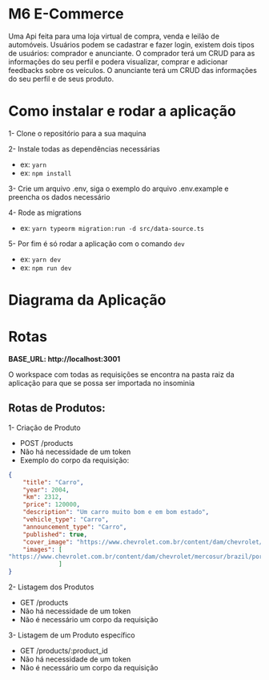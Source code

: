 # M6 E-Commerce

Uma Api feita para uma loja virtual de compra, venda e leilão de automóveis. Usuários podem se cadastrar e fazer login, existem dois tipos de usuários: comprador e anunciante. O comprador terá um CRUD para as informações do seu perfil e podera visualizar, comprar e adicionar feedbacks sobre os veículos. O anunciante terá um CRUD das informações do seu perfil e de seus produto.

# Como instalar e rodar a aplicação

1- Clone o repositório para a sua maquina

2- Instale todas as dependências necessárias

-   ex: `yarn`
-   ex: `npm install`

3- Crie um arquivo .env, siga o exemplo do arquivo .env.example e preencha os dados necessário

4- Rode as migrations

-   ex: `yarn typeorm migration:run -d src/data-source.ts`

5- Por fim é só rodar a aplicação com o comando `dev`

-   ex: `yarn dev`
-   ex: `npm run dev`

# Diagrama da Aplicação 


# Rotas

**BASE_URL: http://localhost:3001**

O workspace com todas as requisições se encontra na pasta raiz da aplicação para que se possa ser importada no insominia

## **Rotas de Produtos:**

1- Criação de Produto

-   POST /products
-   Não há necessidade de um token
-   Exemplo do corpo da requisição:

```json
{
    "title": "Carro",
    "year": 2004,
    "km": 2312,
    "price": 120000,
    "description": "Um carro muito bom e em bom estado",
    "vehicle_type": "Carro",
    "announcement_type": "Carro",
    "published": true,
    "cover_image": "https://www.chevrolet.com.br/content/dam/chevrolet/mercosur/brazil/portuguese/index/cars/cars-subcontent/02-images/cruze-sport6-rs-carros.jpg?imwidth=960",
    "images": [
"https://www.chevrolet.com.br/content/dam/chevrolet/mercosur/brazil/portuguese/index/cars/cars-subcontent/02-images/cruze-sport6-rs-carros.jpg?imwidth=960",
              ]
}
```
2- Listagem dos Produtos

- GET /products
- Não há necessidade de um token
- Não é necessário um corpo da requisição

3- Listagem de um Produto específico

- GET /products/:product_id
- Não há necessidade de um token
- Não é necessário um corpo da requisição
